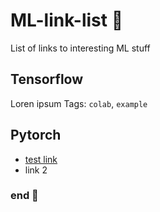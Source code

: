 # ML-link-list 🌟
List of links to interesting ML stuff

## Tensorflow
Loren ipsum
Tags: `colab`, `example`

## Pytorch
- [test link](http://www.link.com)
- link 2

### end 🛑


